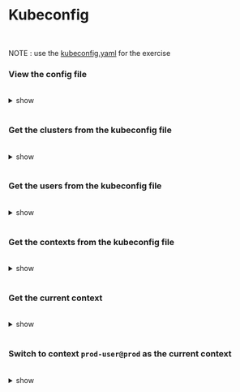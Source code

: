# Kubeconfig

<br />

NOTE : use the [kubeconfig.yaml](../data/kubeconfig.yaml) for the exercise

### View the config file

<br />

<details><summary>show</summary><p>

```bash
kubectl config view --kubeconfig kubeconfig.yaml
```

</p></details>

<br />

### Get the clusters from the kubeconfig file

<br />

<details><summary>show</summary><p>

```bash
kubectl config get-clusters --kubeconfig kubeconfig.yaml
# NAME
# development
# qa
# production
# kubernetes
# labs
```

</p></details>

<br />

### Get the users from the kubeconfig file

<br />

<details><summary>show</summary><p>

```bash
kubectl config get-users --kubeconfig kubeconfig.yaml # will not work for older versions
# NAME
# dev-user
# kubernetes-admin
# labs-user
# prod-user
# qa-user
```

</p></details>

<br />

### Get the contexts from the kubeconfig file

<br />

<details><summary>show</summary><p>

```bash
kubectl config get-contexts --kubeconfig kubeconfig.yaml
# CURRENT   NAME                          CLUSTER       AUTHINFO           NAMESPACE
#           development-user@labs         development   development-user   
# *         kubernetes-admin@kubernetes   kubernetes    kubernetes-admin   
#           labs-user@labs                labs          labs-user          
#           prod-user@prod                prod          prod-user          
#           qa-user@qa                    qa            qa-user
```

</p></details>

<br />

### Get the current context

<br />

<details><summary>show</summary><p>

```bash
kubectl config current-context --kubeconfig kubeconfig.yaml
# kubernetes-admin@kubernetes
```

</p></details>

<br />

### Switch to context `prod-user@prod` as the current context

<br />

<details><summary>show</summary><p>

```bash
kubectl config use-context prod-user@prod  --kubeconfig kubeconfig.yaml
# Switched to context "prod-user@prod".
kubectl config current-context --kubeconfig kubeconfig.yaml
# prod-user@prod
```

</p></details>